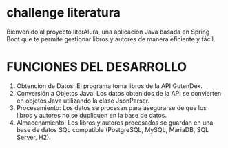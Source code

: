 # challenge literatura
Bienvenido al proyecto literAlura, una aplicación Java basada en Spring Boot que te permite gestionar libros y autores de manera eficiente y fácil.


# FUNCIONES DEL DESARROLLO
1. Obtención de Datos: El programa toma libros de la API GutenDex.
2. Conversión a Objetos Java: Los datos obtenidos de la API se convierten en objetos Java utilizando la clase JsonParser.
3. Procesamiento: Los datos se procesan para asegurarse de que los libros y autores no se dupliquen en la base de datos.
4. Almacenamiento: Los libros y autores procesados se guardan en una base de datos SQL compatible (PostgreSQL, MySQL, MariaDB, SQL Server, H2).


